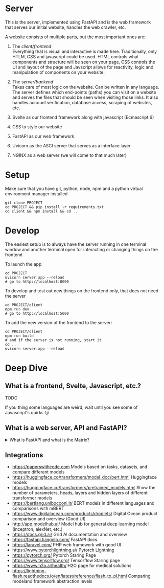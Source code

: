 # Server 
This is the server, implemented using FastAPI and is the web framework that serves our initial website, handles the web crawler, etc.  

A website consists of multiple parts, but the most important ones are:
1. The *client/frontend*   
   Everything that is visual and interactive is made here. Traditionally, only HTLM, CSS and javascript could be used. HTML controls what components and structure will be seen on your page, CSS controls the UI and layout of the page and Javscript allows for reactivity, logic and manipulation of components on your website.
2. The *server/backend*   
   Takes care of most logic on the website. Can be written in any language. The server defines which end-points (paths) you can visit on a website and serves the files that should be seen when visiting those links. It also handles account verification, database access, scraping of websites, etc.

1. Svelte as our frontend framework along with javascript (Ecmascript 6)
  2. CSS to style our website   
2. FastAPI as our web framework  
  3. Uvicorn as the ASGI server that serves as a interface layer  
4. NGINX as a web server (we will come to that much later)  


# Setup 
Make sure that you have git, python, node, npm and a python virtual environment manager installed   

    git clone PROJECT
    cd PROJECT && pip install -r requirements.txt
    cd client && npm install && cd ..


# Develop 
The easiest setup is to always have the server running in one terminal window and another terminal open for interacting or changing things on the frontend 

To launch the app:    


    cd PROJECT 
    uvicorn server:app --reload 
    # go to http://localhost:8000
    
To develop and test out new things on the frontend only, that does not need the server   

    cd PROJECT/client 
    npm run dev 
    # go to http://localhost:5000
    
To add the new version of the frontend to the server:   

    cd PROJECT/client
    npm run build 
    # and if the server is not running, start it
    cd ..
    uvicorn server:app --reload


# Deep Dive 
## What is a frontend, Svelte, Javascript, etc.?
TODO   

If you thing some languages are weird, wait until you see some of Javascript's quirks :smirk:   

## What is a web server, API and FastAPI?
<details>
  <summary>What is FastAPI and what is the Matrix?</summary>
  Congratulations Neo for asking that question! You are truly the One..!  
    
FastAPI is a high performance framework for writing web frameworks in Python.
It is on par with some Go and Node servers, but with the convenience of Python.
Integrates well with existing Machine Learning toolings and provides static typing for better type hints, fever bugs and generally faster development speed compared to other frameworks.  

Some killer features of FastAPI is the maintainer, automatic REST API documentation AND that the documentation has automatic testing!    

FastAPI is a web framework that allows for modern approaches, such as asynchronous execution of code (do something else while it waits for a response). It allows you to define an API for how applications should access your page. Example: when you type something into Google, you can do it from either the search box or from ulr directly:    

    https://www.google.com/search?q=google  
    
An API defines which paths are available for a program and user to access and what type of things you could get and interact with. APIs allows websites to interact with each other in an easy and standard way. APIs allows you as a developer to integrate existing APIs, such as a Google login on your own page or quickly test out different frontends to users.    

FastAPI is not a web-server, nor is express.js, Django, or Flask a web server, or similar; These are so called *web frameworks* - applications that where you define the web API and logic for what shall happen and be allowed for a user to interact with. All your logic, serving files, processing user requests, fetching and verifying things from a database is usually done from here.   

A **web server** is what processes and forwards incoming requests to and from a website. These web servers are almost always written in C/C++ and needs to be really fast and efficient (hence why C/C++). Web server operate and communicate using the HTTP protocol and is on a very low level. To simplify life, several modern language, implements abstraction layers that can connect to raw socket connections and translate that to a format that is easier to work with. This is similar to how USB or bluetooth is an unifying interface between multiple different applications and hardware.   
  
In python, there are multiple standards for serving as the interface/bridge between Python web frameworks and a web server. The one we are interested in is called [ASGI](https://www.encode.io/articles/hello-asgi#:~:text=In%2Dprocess%20background%20tasks,a%20full%2Dblown%20task%20queue). This interface allows Python applications to interpret and interact asynchronously with a web server. Here, again, there are multiple options, but the most popular and common ASGI server is 
[uvicorn](https://www.uvicorn.org/), and the one we will be using.  

Unfortunately Neo, no one can be told what The Matrix is...  
...Follow the white rabbit.  
</details>

## Integrations
+ https://paperswithcode.com 
  Models based on tasks, datasets, and compare different models
+ https://huggingface.co/transformers/model_doc/bert.html 
  Huggingface models 
+ https://huggingface.co/transformers/pretrained_models.html
  Show the number of parameters, heads, layers and hidden layers of different transformer models
+ https://bertlang.unibocconi.it/
  BERT models in different languages and comparisons with mBERT
+ https://www.digitalocean.com/products/droplets/
  Digital Ocean product comparison and overview (Good UI)
+ http://app.modelhub.ai/
  Model hub for general deep learning model (inceptron, alexNet, etc.)
+ https://docs.grid.ai/
  Grid AI documentation and overview
+ https://fastapi.tiangolo.com/
  FastAPI docs
+ https://laravel.com/
  PHP web framework with good UI
+ https://www.pytorchlightning.ai/
  Pytorch Lightning
+ https://pytorch.org/
  Pytorch Staring Page
+ https://www.tensorflow.org/
  Tensorflow Staring page
+ https://www.h2o.ai/health/
  H2O page for medical solutions
+ https://lightning-flash.readthedocs.io/en/latest/reference/flash_to_pl.html
  Comparing modeland framework abstraction levels
